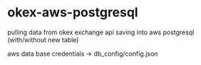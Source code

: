 # okex-aws-postgresql

pulling data from okex exchange api
saving into aws postgresql (with/without new table)

aws data base credentials -> db_config/config.json
